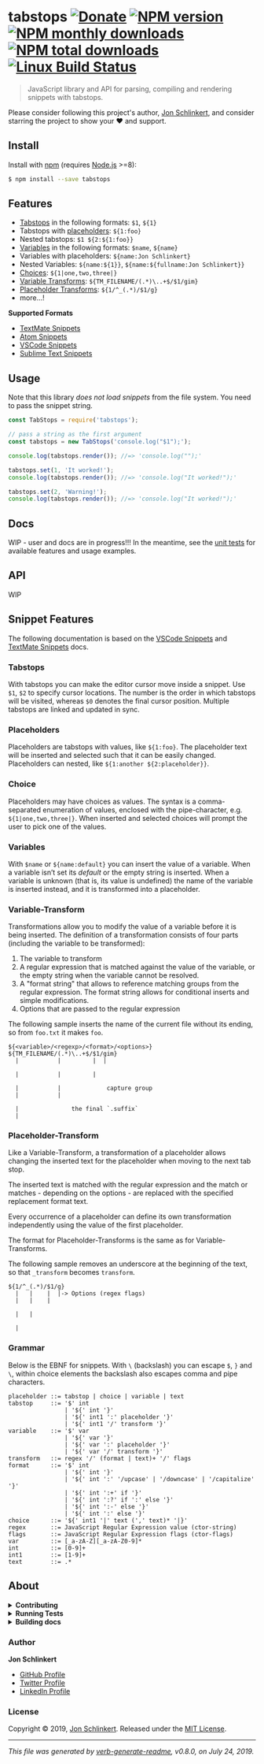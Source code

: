 # tabstops [![Donate](https://img.shields.io/badge/Donate-PayPal-green.svg)](https://www.paypal.com/cgi-bin/webscr?cmd=_s-xclick&hosted_button_id=W8YFZ425KND68) [![NPM version](https://img.shields.io/npm/v/tabstops.svg?style=flat)](https://www.npmjs.com/package/tabstops) [![NPM monthly downloads](https://img.shields.io/npm/dm/tabstops.svg?style=flat)](https://npmjs.org/package/tabstops) [![NPM total downloads](https://img.shields.io/npm/dt/tabstops.svg?style=flat)](https://npmjs.org/package/tabstops) [![Linux Build Status](https://img.shields.io/travis/jonschlinkert/tabstops.svg?style=flat&label=Travis)](https://travis-ci.org/jonschlinkert/tabstops)

> JavaScript library and API for parsing, compiling and rendering snippets with tabstops.

Please consider following this project's author, [Jon Schlinkert](https://github.com/jonschlinkert), and consider starring the project to show your :heart: and support.

## Install

Install with [npm](https://www.npmjs.com/) (requires [Node.js](https://nodejs.org/en/) >=8):

```sh
$ npm install --save tabstops
```

## Features

* [Tabstops](#tabstops) in the following formats: `$1`, `${1}`
* Tabstops with [placeholders](#placeholders): `${1:foo}`
* Nested tabstops: `$1 ${2:${1:foo}}`
* [Variables](#variables) in the following formats: `$name`, `${name}`
* Variables with placeholders: `${name:Jon Schlinkert}`
* Nested Variables: `${name:${1}}`, `${name:${fullname:Jon Schlinkert}}`
* [Choices](#choices): `${1|one,two,three|}`
* [Variable Transforms](#variable-Transform): `${TM_FILENAME/(.*)\..+$/$1/gim}`
* [Placeholder Transforms](#placeholder-Transform): `${1/^_(.*)/$1/g}`
* more...!

**Supported Formats**

* [TextMate Snippets](https://macromates.com/textmate/manual/snippets)
* [Atom Snippets](https://flight-manual.atom.io/using-atom/sections/snippets/)
* [VSCode Snippets](https://code.visualstudio.com/docs/editor/userdefinedsnippets)
* [Sublime Text Snippets](http://docs.sublimetext.info/en/latest/extensibility/snippets.html)

## Usage

Note that this library _does not load snippets_ from the file system. You need to pass the snippet string.

```js
const TabStops = require('tabstops');

// pass a string as the first argument 
const tabstops = new TabStops('console.log("$1");');

console.log(tabstops.render()); //=> 'console.log("");'

tabstops.set(1, 'It worked!');
console.log(tabstops.render()); //=> 'console.log("It worked!");'

tabstops.set(2, 'Warning!');
console.log(tabstops.render()); //=> 'console.log("It worked!");'
```

## Docs

WIP - user and docs are in progress!!! In the meantime, see the [unit tests](test) for available features and usage examples.

## API

WIP

## Snippet Features

The following documentation is based on the [VSCode Snippets](https://code.visualstudio.com/docs/editor/userdefinedsnippets) and [TextMate Snippets](https://macromates.com/manual/en/snippets) docs.

### Tabstops

With tabstops you can make the editor cursor move inside a snippet. Use `$1`, `$2` to specify cursor locations. The number is the order in which tabstops will be visited, whereas `$0` denotes the final cursor position. Multiple tabstops are linked and updated in sync.

### Placeholders

Placeholders are tabstops with values, like `${1:foo}`. The placeholder text will be inserted and selected such that it can be easily changed. Placeholders can nested, like `${1:another ${2:placeholder}}`.

### Choice

Placeholders may have choices as values. The syntax is a comma-separated enumeration of values, enclosed with the pipe-character, e.g. `${1|one,two,three|}`. When inserted and selected choices will prompt the user to pick one of the values.

### Variables

With `$name` or `${name:default}` you can insert the value of a variable. When a variable isn’t set its _default_ or the empty string is inserted. When a variable is unknown (that is, its value is undefined) the name of the variable is inserted instead, and it is transformed into a placeholder.

### Variable-Transform

Transformations allow you to modify the value of a variable before it is being inserted. The definition of a transformation consists of four parts (including the variable to be transformed):

1. The variable to transform
2. A regular expression that is matched against the value of the variable, or the empty string when the variable cannot be resolved.
3. A "format string" that allows to reference matching groups from the regular expression. The format string allows for conditional inserts and simple modifications.
4. Options that are passed to the regular expression

The following sample inserts the name of the current file without its ending, so from `foo.txt` it makes `foo`.

```
${<variable>/<regexp>/<format>/<options>}
${TM_FILENAME/(.*)\..+$/$1/gim}
  |           |         |  |

  |           |         |

  |           |             capture group
  |           |

  |               the final `.suffix`
  |

```

### Placeholder-Transform

Like a Variable-Transform, a transformation of a placeholder allows changing the inserted text for the placeholder when moving to the next tab stop.

The inserted text is matched with the regular expression and the match or matches - depending on the options - are replaced with the specified replacement format text.

Every occurrence of a placeholder can define its own transformation independently using the value of the first placeholder.

The format for Placeholder-Transforms is the same as for Variable-Transforms.

The following sample removes an underscore at the beginning of the text, so that `_transform` becomes `transform`.

```
${1/^_(.*)/$1/g}
  |   |    |  |-> Options (regex flags)
  |   |    |

  |   |

  |

```

### Grammar

Below is the EBNF for snippets. With `\` (backslash) you can escape `$`, `}` and `\`, within choice elements the backslash also escapes comma and pipe characters.

```g4
placeholder ::= tabstop | choice | variable | text
tabstop     ::= '$' int
                | '${' int '}'
                | '${' int1 ':' placeholder '}'
                | '${' int1 '/' transform '}'
variable    ::= '$' var 
                | '${' var '}'
                | '${' var ':' placeholder '}'
                | '${' var '/' transform '}'
transform   ::= regex '/' (format | text)+ '/' flags
format      ::= '$' int  
                | '${' int '}'
                | '${' int ':' '/upcase' | '/downcase' | '/capitalize' '}'
                | '${' int ':+' if '}'
                | '${' int ':?' if ':' else '}'
                | '${' int ':-' else '}' 
                | '${' int ':' else '}'
choice      ::= '${' int1 '|' text (',' text)* '|}'
regex       ::= JavaScript Regular Expression value (ctor-string)
flags       ::= JavaScript Regular Expression flags (ctor-flags)
var         ::= [_a-zA-Z][_a-zA-Z0-9]*
int         ::= [0-9]+
int1        ::= [1-9]+
text        ::= .*
```

## About

<details>
<summary><strong>Contributing</strong></summary>

Pull requests and stars are always welcome. For bugs and feature requests, [please create an issue](../../issues/new).

</details>

<details>
<summary><strong>Running Tests</strong></summary>

Running and reviewing unit tests is a great way to get familiarized with a library and its API. You can install dependencies and run tests with the following command:

```sh
$ npm install && npm test
```

</details>

<details>
<summary><strong>Building docs</strong></summary>

_(This project's readme.md is generated by [verb](https://github.com/verbose/verb-generate-readme), please don't edit the readme directly. Any changes to the readme must be made in the [.verb.md](.verb.md) readme template.)_

To generate the readme, run the following command:

```sh
$ npm install -g verbose/verb#dev verb-generate-readme && verb
```

</details>

### Author

**Jon Schlinkert**

* [GitHub Profile](https://github.com/jonschlinkert)
* [Twitter Profile](https://twitter.com/jonschlinkert)
* [LinkedIn Profile](https://linkedin.com/in/jonschlinkert)

### License

Copyright © 2019, [Jon Schlinkert](https://github.com/jonschlinkert).
Released under the [MIT License](LICENSE).

***

_This file was generated by [verb-generate-readme](https://github.com/verbose/verb-generate-readme), v0.8.0, on July 24, 2019._